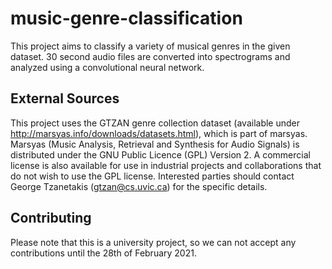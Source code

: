 # music-genre-classification
This project aims to classify a variety of musical genres in the given dataset. 30 second audio files are converted into spectrograms and analyzed using a convolutional neural network.

## External Sources
This project uses the GTZAN genre collection dataset (available under http://marsyas.info/downloads/datasets.html), which is part of marsyas.
Marsyas (Music Analysis, Retrieval and Synthesis for Audio Signals) is distributed under the GNU Public Licence (GPL) Version 2. A commercial license is also available for use in industrial projects and collaborations that do not wish to use the GPL license. Interested parties should contact George Tzanetakis (gtzan@cs.uvic.ca) for the specific details.

## Contributing
Please note that this is a university project, so we can not accept any contributions until the 28th of February 2021.
